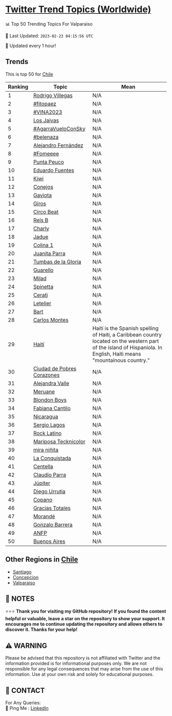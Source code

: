 [Twitter Trend Topics (Worldwide)](https://github.com/ErcinDedeoglu/Twitter-Trend-Topics)
==========


📊 Top 50 Trending Topics For Valparaiso

📆 Last Updated: `2023-02-23 04:15:56 UTC`

🔧 Updated every 1 hour!


## Trends

This is top 50 for [Chile](</Chile>)

| Ranking | Topic | Mean |
| ------- | ------------ | ------------ |
| 1 | [Rodrigo Villegas](http://twitter.com/search?q=Rodrigo+Villegas) | N/A |
| 2 | [#fitopaez](http://twitter.com/search?q=%23fitopaez) | N/A |
| 3 | [#VINA2023](http://twitter.com/search?q=%23VINA2023) | N/A |
| 4 | [Los Jaivas](http://twitter.com/search?q=Los+Jaivas) | N/A |
| 5 | [#AgarraVueloConSky](http://twitter.com/search?q=%23AgarraVueloConSky) | N/A |
| 6 | [#belenaza](http://twitter.com/search?q=%23belenaza) | N/A |
| 7 | [Alejandro Fernández](http://twitter.com/search?q=Alejandro+Fern%c3%a1ndez) | N/A |
| 8 | [#Fomeeee](http://twitter.com/search?q=%23Fomeeee) | N/A |
| 9 | [Punta Peuco](http://twitter.com/search?q=Punta+Peuco) | N/A |
| 10 | [Eduardo Fuentes](http://twitter.com/search?q=Eduardo+Fuentes) | N/A |
| 11 | [Kiwi](http://twitter.com/search?q=Kiwi) | N/A |
| 12 | [Conejos](http://twitter.com/search?q=Conejos) | N/A |
| 13 | [Gaviota](http://twitter.com/search?q=Gaviota) | N/A |
| 14 | [Giros](http://twitter.com/search?q=Giros) | N/A |
| 15 | [Circo Beat](http://twitter.com/search?q=Circo+Beat) | N/A |
| 16 | [Rels B](http://twitter.com/search?q=Rels+B) | N/A |
| 17 | [Charly](http://twitter.com/search?q=Charly) | N/A |
| 18 | [Jadue](http://twitter.com/search?q=Jadue) | N/A |
| 19 | [Colina 1](http://twitter.com/search?q=Colina+1) | N/A |
| 20 | [Juanita Parra](http://twitter.com/search?q=Juanita+Parra) | N/A |
| 21 | [Tumbas de la Gloria](http://twitter.com/search?q=Tumbas+de+la+Gloria) | N/A |
| 22 | [Guarello](http://twitter.com/search?q=Guarello) | N/A |
| 23 | [Milad](http://twitter.com/search?q=Milad) | N/A |
| 24 | [Spinetta](http://twitter.com/search?q=Spinetta) | N/A |
| 25 | [Cerati](http://twitter.com/search?q=Cerati) | N/A |
| 26 | [Letelier](http://twitter.com/search?q=Letelier) | N/A |
| 27 | [Bart](http://twitter.com/search?q=Bart) | N/A |
| 28 | [Carlos Montes](http://twitter.com/search?q=Carlos+Montes) | N/A |
| 29 | [Haití](http://twitter.com/search?q=Hait%c3%ad) | Haití is the Spanish spelling of Haiti, a Caribbean country located on the western part of the island of Hispaniola. In English, Haiti means "mountainous country." |
| 30 | [Ciudad de Pobres Corazones](http://twitter.com/search?q=Ciudad+de+Pobres+Corazones) | N/A |
| 31 | [Alejandra Valle](http://twitter.com/search?q=Alejandra+Valle) | N/A |
| 32 | [Meruane](http://twitter.com/search?q=Meruane) | N/A |
| 33 | [Blondon Boys](http://twitter.com/search?q=Blondon+Boys) | N/A |
| 34 | [Fabiana Cantilo](http://twitter.com/search?q=Fabiana+Cantilo) | N/A |
| 35 | [Nicaragua](http://twitter.com/search?q=Nicaragua) | N/A |
| 36 | [Sergio Lagos](http://twitter.com/search?q=Sergio+Lagos) | N/A |
| 37 | [Rock Latino](http://twitter.com/search?q=Rock+Latino) | N/A |
| 38 | [Mariposa Tecknicolor](http://twitter.com/search?q=Mariposa+Tecknicolor) | N/A |
| 39 | [mira niñita](http://twitter.com/search?q=mira+ni%c3%b1ita) | N/A |
| 40 | [La Conquistada](http://twitter.com/search?q=La+Conquistada) | N/A |
| 41 | [Centella](http://twitter.com/search?q=Centella) | N/A |
| 42 | [Claudio Parra](http://twitter.com/search?q=Claudio+Parra) | N/A |
| 43 | [Júpiter](http://twitter.com/search?q=J%c3%bapiter) | N/A |
| 44 | [Diego Urrutia](http://twitter.com/search?q=Diego+Urrutia) | N/A |
| 45 | [Copano](http://twitter.com/search?q=Copano) | N/A |
| 46 | [Gracias Totales](http://twitter.com/search?q=Gracias+Totales) | N/A |
| 47 | [Morandé](http://twitter.com/search?q=Morand%c3%a9) | N/A |
| 48 | [Gonzalo Barrera](http://twitter.com/search?q=Gonzalo+Barrera) | N/A |
| 49 | [ANFP](http://twitter.com/search?q=ANFP) | N/A |
| 50 | [Buenos Aires](http://twitter.com/search?q=Buenos+Aires) | N/A |



## Other Regions in [Chile](</Chile>)

* [Santiago](</Chile/Santiago.md>)
* [Concepcion](</Chile/Concepcion.md>)
* [Valparaiso](</Chile/Valparaiso.md>)



## 📝 NOTES

⭐⭐⭐ **Thank you for visiting my GitHub repository! If you found the content helpful or valuable, leave a star on the repository to show your support. It encourages me to continue updating the repository and allows others to discover it. Thanks for your help!**


## ⚠️ WARNING

Please be advised that this repository is not affiliated with Twitter and the information provided is for informational purposes only. We are not responsible for any legal consequences that may arise from the use of this information. Use at your own risk and solely for educational purposes.


## 📨 CONTACT

 For Any Queries:  
            🏓 Ping Me : [LinkedIn](https://www.linkedin.com/in/ercindedeoglu/)
